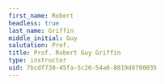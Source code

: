 ```yaml
---
first_name: Robert
headless: true
last_name: Griffin
middle_initial: Guy
salutation: Prof.
title: Prof. Robert Guy Griffin
type: instructor
uid: 7bcdf730-45fa-5c26-54a6-8819d8700035
---
```

